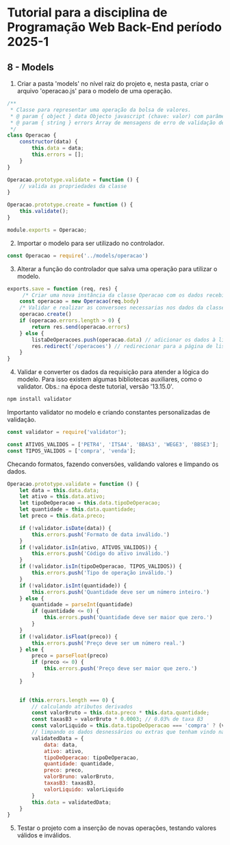 # Tutorial para a disciplina de Programação Web Back-End período 2025-1

## 8 - Models

1. Criar a pasta 'models' no nível raiz do projeto e, nesta pasta, criar o arquivo 'operacao.js' para o modelo de uma operação.

```javascript
/**
 * Classe para representar uma operação da bolsa de valores.
 * @ param { object } data Objecto javascript (chave: valor) com parâmetros da requisição.
 * @ param { string } errors Array de mensagens de erro de validação de propriedades da classe.
 */
class Operacao {
	constructor(data) {
		this.data = data;
		this.errors = [];
	}
}

Operacao.prototype.validate = function () {
    // valida as propriedades da classe
}

Operacao.prototype.create = function () {
	this.validate();   
}

module.exports = Operacao;
```

2. Importar o modelo para ser utilizado no controlador.

```javascript
const Operacao = require('../models/operacao')
```

3. Alterar a função do controlador que salva uma operação para utilizar o modelo.

```javascript
exports.save = function (req, res) {
     /* Criar uma nova instância da classe Operacao com os dados recebidos do corpo da requisição */
    const operacao = new Operacao(req.body)
    /* Validar e realizar as conversoes necessarias nos dados da classe */
    operacao.create()
    if (operacao.errors.length > 0) {
        return res.send(operacao.errors)
    } else {
        listaDeOperacoes.push(operacao.data) // adicionar os dados à lista de operações
        res.redirect('/operacoes') // redirecionar para a página de listagem de operações após salvar
    }
}
```

4. Validar e converter os dados da requisição para atender a lógica do modelo. Para isso existem algumas bibliotecas auxiliares, como o validator.
   	Obs.: na época deste tutorial, versão '13.15.0'.

```bash
npm install validator
```

Importanto validator no modelo e criando constantes personalizadas de validação.

```javascript
const validator = require('validator');

const ATIVOS_VALIDOS = ['PETR4', 'ITSA4', 'BBAS3', 'WEGE3', 'BBSE3'];
const TIPOS_VALIDOS = ['compra', 'venda'];
```

Checando formatos, fazendo conversões, validando valores e limpando os dados.

```javascript
Operacao.prototype.validate = function () {
	let data = this.data.data;
	let ativo = this.data.ativo;
	let tipoDeOperacao = this.data.tipoDeOperacao;
	let quantidade = this.data.quantidade;
	let preco = this.data.preco;

	if (!validator.isDate(data)) {
		this.errors.push('Formato de data inválido.')
	}
	if (!validator.isIn(ativo, ATIVOS_VALIDOS)) {
		this.errors.push('Código do ativo inválido.')
	}
	if (!validator.isIn(tipoDeOperacao, TIPOS_VALIDOS)) {
		this.errors.push('Tipo de operação inválido.')
	}
	if (!validator.isInt(quantidade)) {
		this.errors.push('Quantidade deve ser um número inteiro.')
	} else {
		quantidade = parseInt(quantidade)
		if (quantidade <= 0) {
			this.errors.push('Quantidade deve ser maior que zero.')
		}
	}
	if (!validator.isFloat(preco)) {
		this.errors.push('Preço deve ser um número real.')
	} else {
		preco = parseFloat(preco)
		if (preco <= 0) {
			this.errors.push('Preço deve ser maior que zero.')
		}
	}

	
	if (this.errors.length === 0) {
		// calculando atributos derivados
		const valorBruto = this.data.preco * this.data.quantidade;
		const taxasB3 = valorBruto * 0.0003; // 0.03% de taxa B3
		const valorLiquido = this.data.tipoDeOperacao === 'compra' ? (valorBruto + taxasB3) : (valorBruto - taxasB3);
		// limpando os dados desnessários ou extras que tenham vindo na requisição e adicionando valores derivados.
		validatedData = {
			data: data,
			ativo: ativo,
			tipoDeOperacao: tipoDeOperacao,
			quantidade: quantidade,
			preco: preco,
			valorBruno: valorBruto,
			taxasB3: taxasB3,
			valorLiquido: valorLiquido
		}
		this.data = validatedData;
	}
}

```

5. Testar o projeto com a inserção de novas operações, testando valores válidos e inválidos.
